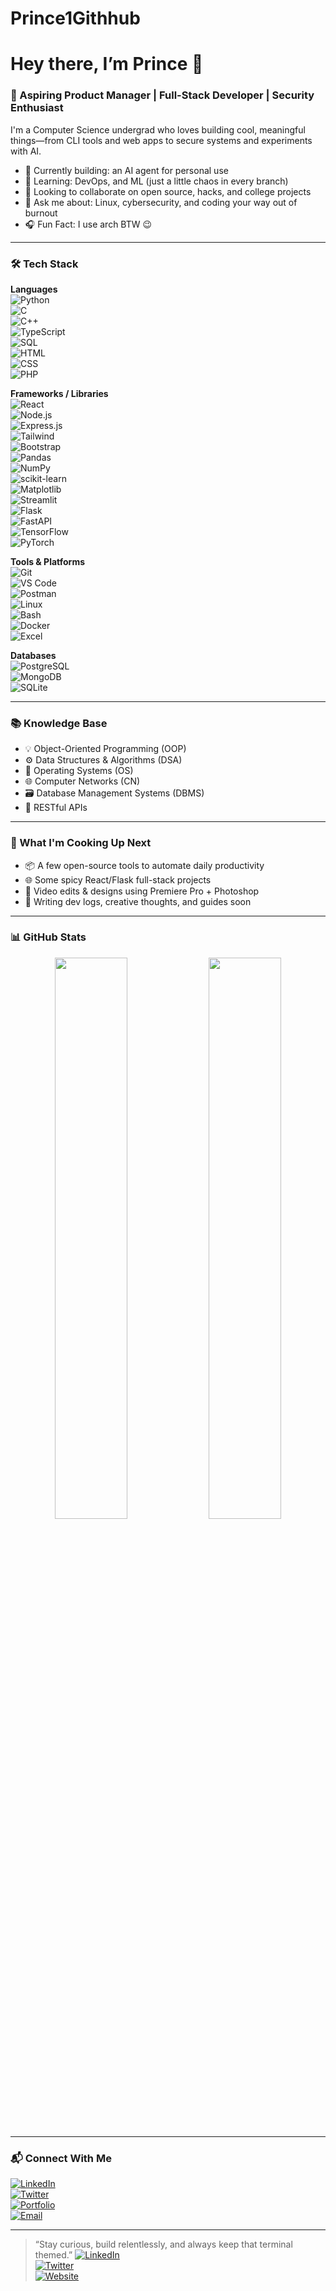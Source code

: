 # Prince1Githhub

# Hey there, I’m Prince 👋

### 🚀 Aspiring Product Manager | Full-Stack Developer | Security Enthusiast

I'm a Computer Science undergrad who loves building cool, meaningful things—from CLI tools and web apps to secure systems and experiments with AI.

- 🔭 Currently building: an AI agent for personal use
- 🌱 Learning: DevOps, and ML (just a little chaos in every branch)
- 👯 Looking to collaborate on open source, hacks, and college projects
- 💬 Ask me about: Linux, cybersecurity, and coding your way out of burnout
- 🎧 Fun Fact: I use arch BTW 😉

---

### 🛠️ Tech Stack

**Languages**  
![Python](https://img.shields.io/badge/-Python-black?style=flat&logo=python)  
![C](https://img.shields.io/badge/-C-blue?style=flat&logo=c)  
![C++](https://img.shields.io/badge/-C++-00599C?style=flat&logo=c%2B%2B)  
![TypeScript](https://img.shields.io/badge/-TypeScript-3178C6?style=flat&logo=typescript)  
![SQL](https://img.shields.io/badge/-SQL-003B57?style=flat&logo=postgresql)  
![HTML](https://img.shields.io/badge/-HTML-E34F26?style=flat&logo=html5)  
![CSS](https://img.shields.io/badge/-CSS-1572B6?style=flat&logo=css3)  
![PHP](https://img.shields.io/badge/-PHP-777BB4?style=flat&logo=php)

**Frameworks / Libraries**  
![React](https://img.shields.io/badge/-React-61DAFB?style=flat&logo=react)  
![Node.js](https://img.shields.io/badge/-Node.js-339933?style=flat&logo=node.js)  
![Express.js](https://img.shields.io/badge/-Express.js-000000?style=flat&logo=express)  
![Tailwind](https://img.shields.io/badge/-TailwindCSS-38B2AC?style=flat&logo=tailwind-css)  
![Bootstrap](https://img.shields.io/badge/-Bootstrap-563D7C?style=flat&logo=bootstrap)  
![Pandas](https://img.shields.io/badge/-Pandas-150458?style=flat&logo=pandas)  
![NumPy](https://img.shields.io/badge/-NumPy-013243?style=flat&logo=numpy)  
![scikit-learn](https://img.shields.io/badge/-Scikit--Learn-F7931E?style=flat&logo=scikit-learn)  
![Matplotlib](https://img.shields.io/badge/-Matplotlib-11557C?style=flat&logo=matplotlib)  
![Streamlit](https://img.shields.io/badge/-Streamlit-FF4B4B?style=flat&logo=streamlit)  
![Flask](https://img.shields.io/badge/-Flask-000000?style=flat&logo=flask)  
![FastAPI](https://img.shields.io/badge/-FastAPI-009688?style=flat&logo=fastapi)  
![TensorFlow](https://img.shields.io/badge/-TensorFlow-FF6F00?style=flat&logo=tensorflow)  
![PyTorch](https://img.shields.io/badge/-PyTorch-EE4C2C?style=flat&logo=pytorch)

**Tools & Platforms**  
![Git](https://img.shields.io/badge/-Git-F05032?style=flat&logo=git)  
![VS Code](https://img.shields.io/badge/-VSCode-007ACC?style=flat&logo=visual-studio-code)  
![Postman](https://img.shields.io/badge/-Postman-FF6C37?style=flat&logo=postman)  
![Linux](https://img.shields.io/badge/-Linux-FCC624?style=flat&logo=linux)  
![Bash](https://img.shields.io/badge/-Bash-4EAA25?style=flat&logo=gnubash)  
![Docker](https://img.shields.io/badge/-Docker-2496ED?style=flat&logo=docker)  
![Excel](https://img.shields.io/badge/-Excel-217346?style=flat&logo=microsoft-excel)

**Databases**  
![PostgreSQL](https://img.shields.io/badge/-PostgreSQL-336791?style=flat&logo=postgresql)  
![MongoDB](https://img.shields.io/badge/-MongoDB-47A248?style=flat&logo=mongodb)  
![SQLite](https://img.shields.io/badge/-SQLite-003B57?style=flat&logo=sqlite)

---

### 📚 Knowledge Base
- 💡 Object-Oriented Programming (OOP)  
- ⚙️ Data Structures & Algorithms (DSA)  
- 🧵 Operating Systems (OS)  
- 🌐 Computer Networks (CN)  
- 🗃️ Database Management Systems (DBMS)  
- 🧩 RESTful APIs  

---

### 🚀 What I'm Cooking Up Next

- 📦 A few open-source tools to automate daily productivity
- 🌐 Some spicy React/Flask full-stack projects
- 🎥 Video edits & designs using Premiere Pro + Photoshop
- 💭 Writing dev logs, creative thoughts, and guides soon

---

### 📊 GitHub Stats

<p align="center">
  <img src="https://github-readme-stats.vercel.app/api?username=Prince-Lenka&show_icons=true&theme=radical" width="48%" />
  <img src="https://github-readme-stats.vercel.app/api/top-langs/?username=Prince-Lenka&layout=compact&theme=radical" width="48%" />
</p>

---

### 📬 Connect With Me

[![LinkedIn](https://img.shields.io/badge/-LinkedIn-blue?style=flat&logo=linkedin)](https://linkedin.com/in/YOUR-LINK)  
[![Twitter](https://img.shields.io/badge/-X-black?style=flat&logo=twitter)](https://twitter.com/YOUR-HANDLE)  
[![Portfolio](https://img.shields.io/badge/-Portfolio-grey?style=flat&logo=vercel)](https://your-portfolio.com)  
[![Email](https://img.shields.io/badge/-Email-red?style=flat&logo=gmail)](mailto:your@email.com)

---

> “Stay curious, build relentlessly, and always keep that terminal themed.”
[![LinkedIn](https://img.shields.io/badge/LinkedIn-blue?style=flat&logo=linkedin)](https://linkedin.com/in/YOUR-USERNAME)  
[![Twitter](https://img.shields.io/badge/X-black?style=flat&logo=twitter)](https://twitter.com/YOUR-USERNAME)  
[![Website](https://img.shields.io/badge/Portfolio-grey?style=flat&logo=vercel)](https://yourdomain.com)
